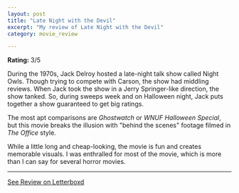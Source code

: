 ```yaml
---
layout: post
title: "Late Night with the Devil"
excerpt: "My review of Late Night with the Devil"
category: movie_review

---
```


**Rating:** 3/5

During the 1970s, Jack Delroy hosted a late-night talk show called Night Owls. Though trying to compete with Carson, the show had middling reviews. When Jack took the show in a Jerry Springer-like direction, the show tanked. So, during sweeps week and on Halloween night, Jack puts together a show guaranteed to get big ratings.

The most apt comparisons are <i>Ghostwatch</i> or <i>WNUF Halloween Special</i>, but this movie breaks the illusion with "behind the scenes" footage filmed in <i>The Office</i> style.

While a little long and cheap-looking, the movie is fun and creates memorable visuals. I was enthralled for most of the movie, which is more than I can say for several horror movies.

<hr>

[See Review on Letterboxd](https://boxd.it/66wKzx)
